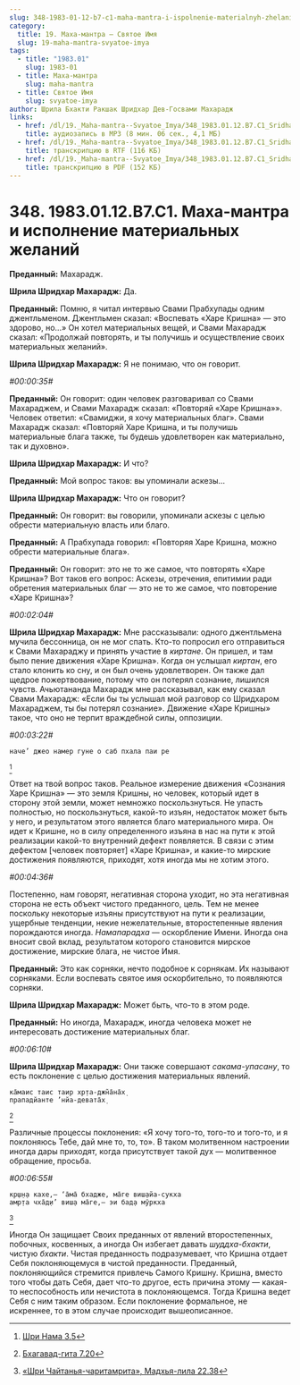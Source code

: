 ```yaml
---
slug: 348-1983-01-12-b7-c1-maha-mantra-i-ispolnenie-materialnyh-zhelanij
category:
  title: 19. Маха-мантра — Святое Имя
  slug: 19-maha-mantra-svyatoe-imya
tags:
  - title: "1983.01"
    slug: 1983-01
  - title: Маха-мантра
    slug: maha-mantra
  - title: Святое Имя
    slug: svyatoe-imya
author: Шрила Бхакти Ракшак Шридхар Дев-Госвами Махарадж
links:
  - href: /dl/19._Maha-mantra--Svyatoe_Imya/348_1983.01.12.B7.C1_SridharMj_Maha-mantra_i_ispolnenie_materialnyh_jelaniy.mp3
    title: аудиозапись в MP3 (8 мин. 06 сек., 4,1 МБ)
  - href: /dl/19._Maha-mantra--Svyatoe_Imya/348_1983.01.12.B7.C1_SridharMj_Maha-mantra_i_ispolnenie_materialnyh_jelaniy.rtf
    title: транскрипцию в RTF (116 КБ)
  - href: /dl/19._Maha-mantra--Svyatoe_Imya/348_1983.01.12.B7.C1_SridharMj_Maha-mantra_i_ispolnenie_materialnyh_jelaniy.pdf
    title: транскрипцию в PDF (152 КБ)
---
```


# 348. 1983.01.12.B7.C1. Маха-мантра и исполнение материальных желаний

**Преданный:** Махарадж.

**Шрила Шридхар Махарадж:** Да.

**Преданный:** Помню, я читал интервью Свами Прабхупады одним джентльменом. Джентльмен сказал: «Воспевать «Харе Кришна» — это здорово, но…» Он хотел материальных вещей, и Свами Махарадж сказал: «Продолжай повторять, и ты получишь и осуществление своих материальных желаний».

**Шрила Шридхар Махарадж:** Я не понимаю, что он говорит.

*#00:00:35#*

**Преданный:** Он говорит: один человек разговаривал со Свами Махараджем, и Свами Махарадж сказал: «Повторяй «Харе Кришна»». Человек ответил: «Свамиджи, я хочу материальных благ». Свами Махарадж сказал: «Повторяй Харе Кришна, и ты получишь материальные блага также, ты будешь удовлетворен как материально, так и духовно».

**Шрила Шридхар Махарадж:** И что?

**Преданный:** Мой вопрос таков: вы упоминали аскезы…

**Шрила Шридхар Махарадж:** Что он говорит?

**Преданный:** Он говорит: вы говорили, упоминали аскезы с целью обрести материальную власть или благо.

**Преданный:** А Прабхупада говорил: «Повторяя Харе Кришна, можно обрести материальные блага».

**Преданный:** Он говорит: это не то же самое, что повторять «Харе Кришна»? Вот таков его вопрос: Аскезы, отречения, епитимии ради обретения материальных благ — это не то же самое, что повторение «Харе Кришна»?

*#00:02:04#*

**Шрила Шридхар Махарадж:** Мне рассказывали: одного джентльмена мучила бессонница, он не мог спать. Кто-то попросил его отправиться к Свами Махараджу и принять участие в *киртане*. Он пришел, и там было пение движения «Харе Кришна». Когда он услышал *киртан*, его стало клонить ко сну, и он был очень удовлетворен. Он также дал щедрое пожертвование, потому что он потерял сознание, лишился чувств. Ачьютананда Махарадж мне рассказывал, как ему сказал Свами Махарадж: «Если бы ты услышал мой разговор со Шридхаром Махараджем, ты бы потерял сознание». Движение «Харе Кришны» такое, что оно не терпит враждебной силы, оппозиции.

*#00:03:22#*

    наче’ джео намер гуне о саб пхала паи ре
[^_ftn1]

Ответ на твой вопрос таков. Реальное измерение движения «Сознания Харе Кришна» — это земля Кришны, но человек, который идет в сторону этой земли, может немножко поскользнуться. Не упасть полностью, но поскользнуться, какой-то изъян, недостаток может быть у него, и результатом этого является благо материального мира. Он идет к Кришне, но в силу определенного изъяна в нас на пути к этой реализации какой-то внутренний дефект появляется. В связи с этим дефектом [человек повторяет] «Харе Кришна», и какие-то мирские достижения появляются, приходят, хотя иногда мы не хотим этого.

*#00:04:36#*

Постепенно, нам говорят, негативная сторона уходит, но эта негативная сторона не есть объект чистого преданного, цель. Тем не менее поскольку некоторые изъяны присутствуют на пути к реализации, ущербные тенденции, некие нежелательные, второстепенные явления порождаются иногда. *Намапарадха* — оскорбление Имени. Иногда она вносит свой вклад, результатом которого становится мирское достижение, мирские блага, не чистое Имя.

**Преданный:** Это как сорняки, нечто подобное к сорнякам. Их называют сорняками. Если воспевать святое имя оскорбительно, то появляются сорняки.

**Шрила Шридхар Махарадж:** Может быть, что-то в этом роде.

**Преданный:** Но иногда, Махарадж, иногда человека может не интересовать достижение материальных благ.

*#00:06:10#*

**Шрила Шридхар Махарадж:** Они также совершают *сакама-упасану*, то есть поклонение с целью достижения материальных явлений.

    ка̄маис таис таир хр̣та-джн̃а̄на̄х̣
    прападйанте ’нйа-девата̄х̣
[^_ftn2]

Различные процессы поклонения: «Я хочу того-то, того-то и того-то, и я поклоняюсь Тебе, дай мне то, то, то». В таком молитвенном настроении иногда дары приходят, когда присутствует такой дух — молитвенное обращение, просьба.

*#00:06:55#*

    кр̣ш̣н̣а кахе,— ‘а̄ма̄ бхадже, ма̄ге виш̣айа-сукха
    амр̣та чха̄д̣и’ виш̣а ма̄ге,— эи бад̣а мӯркха
[^_ftn3]

Иногда Он защищает Своих преданных от явлений второстепенных, побочных, косвенных, а иногда Он избегает давать *шуддха-бхакти*, чистую *бхакти*. Чистая преданность подразумевает, что Кришна отдает Себя поклоняющемуся в чистой преданности. Преданный, поклоняющийся стремится привлечь Самого Кришну. Кришна, вместо того чтобы дать Себя, дает что-то другое, есть причина этому — какая-то неспособность или нечистота в поклоняющемся. Тогда Кришна ведет Себя с ним таким образом. Если поклонение формальное, не искреннее, то в этом случае происходит вышеописанное.



[^_ftn1]: [Шри Нама 3.5](../notes/shri-nama/shri-nama-3-5.md)

[^_ftn2]: [Бхагавад-гита 7.20](../notes/bhagavad-gita/bhagavad-gita-7-20.md)

[^_ftn3]: [«Шри Чайтанья-чаритамрита», Мадхья-лила 22.38](../notes/shri-chajtanya-charitamrita-madhya-lila/shri-chajtanya-charitamrita-madhya-lila-22-38.md)
